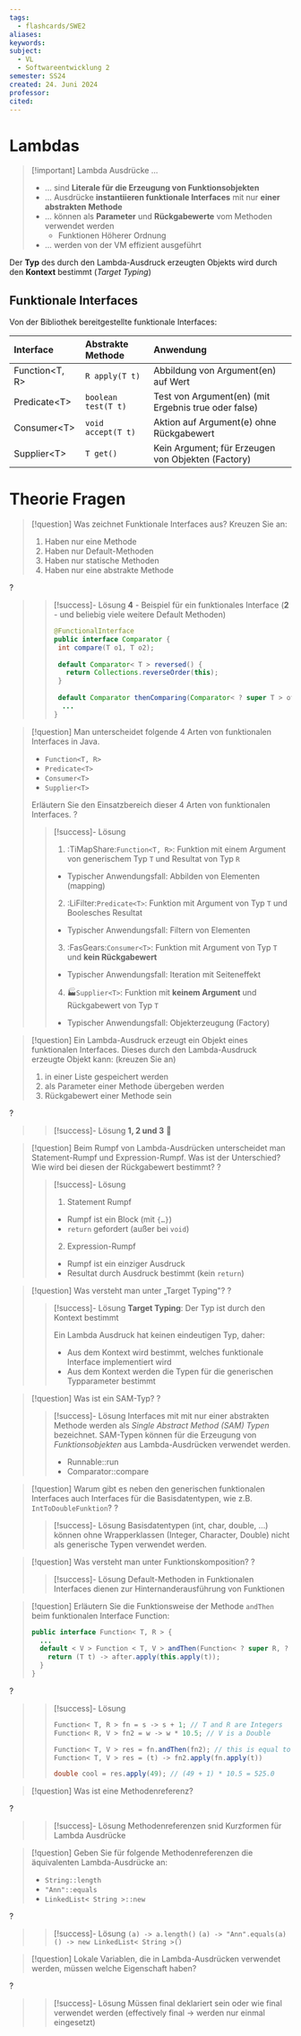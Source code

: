 ```yaml
---
tags:
  - flashcards/SWE2
aliases: 
keywords: 
subject:
  - VL
  - Softwareentwicklung 2
semester: SS24
created: 24. Juni 2024
professor: 
cited:
---
```


# Lambdas

> [!important] Lambda Ausdrücke …
> - … sind **Literale für die Erzeugung von Funktionsobjekten**
> - … Ausdrücke **instantiieren funktionale Interfaces** mit nur **einer abstrakten Methode**
> - … können als **Parameter** und **Rückgabewerte** vom Methoden verwendet werden
>     - Funktionen Höherer Ordnung
> - … werden von der VM effizient ausgeführt

Der **Typ** des durch den Lambda-Ausdruck erzeugten Objekts wird durch den **Kontext** bestimmt (*Target Typing*)

## Funktionale Interfaces

Von der Bibliothek bereitgestellte funktionale Interfaces:

| Interface      | Abstrakte Methode   | Anwendung                                            |     |
| :------------- | :------------------ | :--------------------------------------------------- | --- |
| Function<T, R> | `R apply(T t)`      | Abbildung von Argument(en) auf Wert                  |     |
| Predicate<T\>  | `boolean test(T t)` | Test von Argument(en) (mit Ergebnis true oder false) |     |
| Consumer<T\>   | `void accept(T t)`  | Aktion auf Argument(e) ohne Rückgabewert             |     |
| Supplier<T\>   | `T get()`           | Kein Argument; für Erzeugen von Objekten (Factory)   |     |

# Theorie Fragen

> [!question] Was zeichnet Funktionale Interfaces aus? Kreuzen Sie an:
> 1. Haben nur eine Methode
> 2. Haben nur Default-Methoden
> 3. Haben nur statische Methoden
> 4. Haben nur eine abstrakte Methode
>
?
> > [!success]- Lösung
> > **4** - Beispiel für ein funktionales Interface
> > (**2** - und beliebig viele weitere Default Methoden)
> >
> >```java
> > @FunctionalInterface
> > public interface Comparator {
> >  int compare(T o1, T o2);
> >  
> >  default Comparator< T > reversed() {
> >    return Collections.reverseOrder(this);
> >  }
> >  
> >  default Comparator thenComparing(Comparator< ? super T > other) { ... }
> >   ...
> > }
> > ```

> [!question] Man unterscheidet folgende 4 Arten von funktionalen Interfaces in Java.
> - `Function<T, R>`
> - `Predicate<T>`
> - `Consumer<T>`
> - `Supplier<T>`
> 
> Erläutern Sie den Einsatzbereich dieser 4 Arten von funktionalen Interfaces.
?
> > [!success]- Lösung
> > 1. :TiMapShare:`Function<T, R>`: Funktion mit einem Argument von generischem Typ `T` und Resultat von Typ `R`
> > - Typischer Anwendungsfall: Abbilden von Elementen (mapping)
> > 
> > 2. :LiFilter:`Predicate<T>`: Funktion mit Argument von Typ `T` und Boolesches Resultat
> > - Typischer Anwendungsfall: Filtern von Elementen
> > 
> > 3. :FasGears:`Consumer<T>`: Funktion mit Argument von Typ `T` und **kein Rückgabewert** 
> > - Typischer Anwendungsfall: Iteration mit Seiteneffekt
> >
> > 4. 🏭`Supplier<T>`: Funktion mit **keinem Argument** und Rückgabewert von Typ `T` 
> > - Typischer Anwendungsfall: Objekterzeugung (Factory)


> [!question] Ein Lambda-Ausdruck erzeugt ein Objekt eines funktionalen Interfaces.
> Dieses durch den Lambda-Ausdruck erzeugte Objekt kann: (kreuzen Sie an)
> 1. in einer Liste gespeichert werden
> 2. als Parameter einer Methode übergeben werden
> 3. Rückgabewert einer Methode sein
> 
?
> > [!success]- Lösung
> > **1, 2 und 3** 🤯


> [!question] Beim Rumpf von Lambda-Ausdrücken unterscheidet man Statement-Rumpf und Expression-Rumpf.
> Was ist der Unterschied? Wie wird bei diesen der Rückgabewert bestimmt?
?
> > [!success]- Lösung
> > 1. Statement Rumpf
> > - Rumpf ist ein Block (mit `{…}`)
> > - `return` gefordert (außer bei `void`) 
> > 2. Expression-Rumpf
> > - Rumpf ist ein einziger Ausdruck
> > - Resultat durch Ausdruck bestimmt (kein `return`)

> [!question] Was versteht man unter „Target Typing"?
?
> > [!success]- Lösung
> > **Target Typing**: Der Typ ist durch den Kontext bestimmt 
> >
> > Ein Lambda Ausdruck hat keinen eindeutigen Typ, daher:
> > - Aus dem Kontext wird bestimmt, welches funktionale Interface implementiert wird 
> > - Aus dem Kontext werden die Typen für die generischen Typparameter bestimmt

> [!question] Was ist ein SAM-Typ?
?
> > [!success]- Lösung
> > Interfaces mit mit nur einer abstrakten Methode werden als *Single Abstract Method (SAM) Typen* bezeichnet.
> > SAM-Typen können für die Erzeugung von *Funktionsobjekten* aus Lambda-Ausdrücken verwendet werden.
> > - Runnable::run
> > - Comparator::compare

> [!question] Warum gibt es neben den generischen funktionalen Interfaces auch Interfaces für die Basisdatentypen, wie z.B. `IntToDoubleFunktion`?
?
> > [!success]- Lösung
> > Basisdatentypen (int, char, double, …) können ohne Wrapperklassen (Integer, Character, Double) nicht als generische Typen verwendet werden.


> [!question] Was versteht man unter Funktionskomposition?
?
> > [!success]- Lösung
> > Default-Methoden in Funktionalen Interfaces dienen zur Hinternanderausführung von Funktionen

> [!question] Erläutern Sie die Funktionsweise der Methode `andThen` beim funktionalen Interface Function:
>
> ``` java
> public interface Function< T, R > {
>   ...
>   default < V > Function < T, V > andThen(Function< ? super R, ? extends V > after) { 
>     return (T t) -> after.apply(this.apply(t));
>   }
> }
> ```

?
> > [!success]- Lösung
> >
> >``` java
> > Function< T, R > fn = s -> s + 1; // T and R are Integers
> > Function< R, V > fn2 = w -> w * 10.5; // V is a Double
> > 
> > Function< T, V > res = fn.andThen(fn2); // this is equal to the line below
> > Function< T, V > res = (t) -> fn2.apply(fn.apply(t))
> > 
> > double cool = res.apply(49); // (49 + 1) * 10.5 = 525.0
> >```

> [!question] Was ist eine Methodenreferenz?
>
?
> > [!success]- Lösung
> > Methodenreferenzen snid Kurzformen für Lambda Ausdrücke


> [!question] Geben Sie für folgende Methodenreferenzen die äquivalenten Lambda-Ausdrücke an:
>
> - `String::length`
> - `"Ann"::equals`
> - `LinkedList< String >::new`
>
?
> > [!success]- Lösung 
> > `(a) -> a.length()`
> > `(a) -> "Ann".equals(a)`
> > `() -> new LinkedList< String >()` 

> [!question] Lokale Variablen, die in Lambda-Ausdrücken verwendet werden, müssen welche Eigenschaft haben?
>
?
> > [!success]- Lösung
> > Müssen final deklariert sein oder wie final verwendet werden (effectively final -> werden nur einmal eingesetzt)
